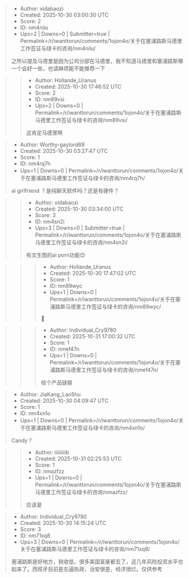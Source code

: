 > - Author: xidabaozi
> - Created: 2025-10-30 03:00:30 UTC
> - Score: 2
> - ID: nm4nilu
> - Ups=2 | Downs=0 | Submitter=true | Permalink=/r/iwanttorun/comments/1ojon4o/关于在塞浦路斯马德里工作签证与绿卡的咨询/nm4nilu/
>
> 之所以提及马德里是因为公司分部在马德里，我不知道马德里和塞浦路斯哪一个会好一些，也请麻烦能不能推荐一下

>> - Author: Hollande_Uranus
>> - Created: 2025-10-30 17:46:52 UTC
>> - Score: 2
>> - ID: nm89vsi
>> - Ups=2 | Downs=0 | Permalink=/r/iwanttorun/comments/1ojon4o/关于在塞浦路斯马德里工作签证与绿卡的咨询/nm89vsi/
>>
>> 这肯定马德里啊

> - Author: Worthy-gaylord69
> - Created: 2025-10-30 03:27:47 UTC
> - Score: 1
> - ID: nm4rq7h
> - Ups=1 | Downs=0 | Permalink=/r/iwanttorun/comments/1ojon4o/关于在塞浦路斯马德里工作签证与绿卡的咨询/nm4rq7h/
>
> ai girlfriend ？是纯聊天软件吗？还是有硬件？

>> - Author: xidabaozi
>> - Created: 2025-10-30 03:34:00 UTC
>> - Score: 3
>> - ID: nm4sn2i
>> - Ups=3 | Downs=0 | Submitter=true | Permalink=/r/iwanttorun/comments/1ojon4o/关于在塞浦路斯马德里工作签证与绿卡的咨询/nm4sn2i/
>>
>> 有文生图的ai porn功能😊

>>> - Author: Hollande_Uranus
>>> - Created: 2025-10-30 17:47:02 UTC
>>> - Score: 1
>>> - ID: nm89wyc
>>> - Ups=1 | Downs=0 | Permalink=/r/iwanttorun/comments/1ojon4o/关于在塞浦路斯马德里工作签证与绿卡的咨询/nm89wyc/
>>>
>>> 🤮

>>> - Author: Individual_Cry9780
>>> - Created: 2025-10-31 17:00:32 UTC
>>> - Score: 1
>>> - ID: nmef47n
>>> - Ups=1 | Downs=0 | Permalink=/r/iwanttorun/comments/1ojon4o/关于在塞浦路斯马德里工作签证与绿卡的咨询/nmef47n/
>>>
>>> 给个产品链接

> - Author: JiaKang_LaoShu
> - Created: 2025-10-30 04:09:47 UTC
> - Score: 1
> - ID: nm4xn1o
> - Ups=1 | Downs=0 | Permalink=/r/iwanttorun/comments/1ojon4o/关于在塞浦路斯马德里工作签证与绿卡的咨询/nm4xn1o/
>
> Candy？

>> - Author: iiiiiiiiib
>> - Created: 2025-10-31 02:25:53 UTC
>> - Score: 1
>> - ID: nmazfzz
>> - Ups=1 | Downs=0 | Permalink=/r/iwanttorun/comments/1ojon4o/关于在塞浦路斯马德里工作签证与绿卡的咨询/nmazfzz/
>>
>> 应该是

> - Author: Individual_Cry9780
> - Created: 2025-10-30 14:15:24 UTC
> - Score: 3
> - ID: nm71xq8
> - Ups=3 | Downs=0 | Permalink=/r/iwanttorun/comments/1ojon4o/关于在塞浦路斯马德里工作签证与绿卡的咨询/nm71xq8/
>
> 塞浦路斯是好地方，税收低，很多美国富豪都去了，这几年风险投资水平也起来了。西班牙目前是左逼执政，治安很差，经济很烂。仅供参考

